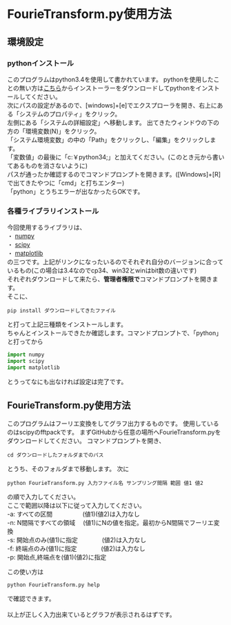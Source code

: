 # FourieTransform.py使用方法

## 環境設定
### pythonインストール
このプログラムはpython3.4を使用して書かれています。
pythonを使用したことの無い方は[こちら](https://www.python.org/downloads/release/python-343/ "Title")からインストーラーをダウンロードしてpythonをインストールしてください。<br>
次にパスの設定があるので、[windows]+[e]でエクスプローラを開き、右上にある「システムのプロパティ」をクリック。<br>
左側にある「システムの詳細設定」へ移動します。
出てきたウィンドウの下の方の「環境変数(N)」をクリック。<br>
「システム環境変数」の中の「Path」をクリックし、「編集」をクリックします。<br>
「変数値」の最後に「c:￥python34;」と加えてください。(このとき元から書いてあるものを消さないように)<br>
パスが通ったか確認するのでコマンドプロンプトを開きます。([Windows]+[R]で出てきたやつに「cmd」と打ちエンター)<br>
「python」とうちエラーが出なかったらOKです。
### 各種ライブラリインストール
今回使用するライブラリは、<br>
・ [numpy](http://www.lfd.uci.edu/~gohlke/pythonlibs/#numpy)<br>
・ [scipy](http://www.lfd.uci.edu/~gohlke/pythonlibs/#scipy)<br>
・ [matplotlib](http://www.lfd.uci.edu/~gohlke/pythonlibs/#matplotlib)<br>
の三つです。上記がリンクになったいるのでそれぞれ自分のバージョンに合っているもの(この場合は3.4なのでcp34、win32とwinはbit数の違いです)<br>
それぞれダウンロードして来たら、**管理者権限で**コマンドプロンプトを開きます。<br>
そこに、
```
pip install ダウンロードしてきたファイル
```
と打って上記三種類をインストールします。<br>
ちゃんとインストールできたか確認します。コマンドプロンプトで、「python」と打ってから
```python
import numpy
import scipy
import matplotlib
```
とうってなにも出なければ設定は完了です。

## FourieTransform.py使用方法
このプログラムはフーリエ変換をしてグラフ出力するものです。
使用しているのはscipyのfftpackです。
まずGitHubから任意の場所へFourieTransform.pyをダウンロードしてください。
コマンドプロンプトを開き、
```
cd ダウンロードしたフォルダまでのパス
```
とうち、そのフォルダまで移動します。
次に
```
python FourieTransform.py 入力ファイル名 サンプリング間隔 範囲 値1 値2
```
の順で入力してください。<br>
ここで範囲以降は以下に従って入力してください。<br>
-a: すべての区間　　　　　(値1)(値2)は入力なし<br>
-n: N間隔ですべての領域　 (値1)にNの値を指定。最初からN間隔でフーリエ変換<br>
-s: 開始点のみ(値1)に指定　　　　(値2)は入力なし<br>
-f: 終端点のみ(値1)に指定　　　　(値2)は入力なし<br>
-p: 開始点,終端点を(値1)(値2)に指定<br>

この使い方は
```
python FourieTransform.py help
```
で確認できます。<br><br>
以上が正しく入力出来ているとグラフが表示されるはずです。
